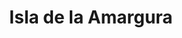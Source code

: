 ---
title: Isla de la Amargura
nombre_comunidad: Isla de la Amargura
municipio: Cáceres
departamento: Antioquia
descripcion: >-
  La isla la Dulzura es un territorio ubicado entre el rio Cauca, con una
  extensión de terreno aproximado de 1200 hectáreas, con una población de unos
  600 personas. Se cultiva, maíz, arroz, yuca, plátano, ñame, también se cultiva
  hortalizas como .ají, tomate, berenjena, pepino, habichuela. Y arboles
  frutales. la tierra es muy fértil ,esta compuesta por arcilla arena, lodo, y
  residuos vegetales. Fueron desplazadas y iniciaron el retorno en el 2020. 
num_personas: 0
num_familias: 196
min_distancia_casco_urbano: 50
km_distancia_casco_urbano: 50
vias_acceso: >-
  Se debe llegar en carro al corregimiento Guarumo (30 minutos del casco urbano
  de Cáceres  por la  troncal de la costa atlántica en buen estado).

  Luego lancha por 20 minutos sobre el rio Cauca y corre el riesgo de crecientes
  (Las lanchas son pequeñas)
infraestructura_comunitaria:
  - Caseta comunal
  - Instituciones educativas (IE)
  - Iglesias
  - Espacios deportivos
  - Tiendas
notas_infraestructura_comunitaria: ''
liderazgo_comunidad:
  - >-
    JAC activa conformada por comités de salud deporte y trabajo. Estos dos
    últimos son los más activos. Hay varias asociaciones y grupos con liderazgos
    representativos

    Se caracteriza por solidaridad y apoyo.
inclusion_diversidad_genero: >-
  Hay liderazgos representativos por parte de algunas mujeres de la vereda

  Hay una comunidad indígena (La relación entre las familias campesinas e
  indígenas no es muy fuerte)

  Jóvenes: Tiene proceso de Dibujo, Danza, Futbol para jóvenes

  40 NNAJ hacen parte del grupo ecológico liderado por la cacica indígena y el
  presidente de la JAC
comentarios_conectividad: >-
  En la vereda hay señal de Claro.

  En la Institución educativa están en proceso de la instalación de las antenas
  en el marco del convenio Claro -Mintic
punto_SOLE: Caseta comunal
comentarios_punto_SOLE:
  - >-
    https://padlet.com/comunidadislaamargura/sole-comunidad-isla-de-la-amargura-vzutg13shawtl2kt
ppales_actividades_economicas_vocacion_productiva:
  - Agricultura
  - Piscicultura
  - Avicultura
comentarios_ppales_actividades_economicas_vocacion_productiva: ''
comunidad_sostenible_uso_suelo: null
org_con_proyeccion: []
servicios_publicos_comunidades_focalizadas: []
comunidades_focalizadas_educacion_infraestructura_educativa:
  - Institución educativa
  - Institución educativa Guarumo
comunidades_focalizadas_practicas_organizativas:
  - Iglesia Evangélica
  - Torneos deportivos
  - Asambleas comunales
conectividad_minima: Bueno
iniciativas_priorizadas:
  - >-
    Se trabajó con ASOMUE Productores en mejorar capacidades y conocimientos
    técnicos de las familias campesinas
  - ' a través del fortalecimiento de las unidades productivas de plátano mediante acompañamiento técnico y la implementación de un programa de capacitación. También se entregó una trilladora de arroz comunitaria.'
org_focalizada: []
riesgo: ''
otros_programas_USAID: []
alianzas_colaboradores:
  - 'No'
posibilidad_iniciativas_conjuntas_aliados_2: []
actividades_ocio: []
medios_comunicacion_narrativas_locales:
  - Jaggua Comunicaciones
num_visitas_realizadas: 5
num_diagnosticos_rurales_participativos_realizados: 1
infraestructura_salud_atencion_psicosocial: []
notas_infraestructura_salud_atencion_psicosocial: >-
  Acompañamiento de la pastoral social y la UARIV en acciones puntales para el
  retorno. A través de la alianza entre HOMO - USAID - OIM el ESE HOSPITAL
  ISABEL LA CATOLICA presta el servicio de telemedicina para psicología y
  psiquiatría. También, presta presencialmente servicio de fisioterapia en la
  cabecera municipal de Cáceres.
num_visitas_predio: 16
url: /reportes/isla-de-la-amargura
layout: comunidad
download_file: /reportes/isla-de-la-amargura.pdf

---